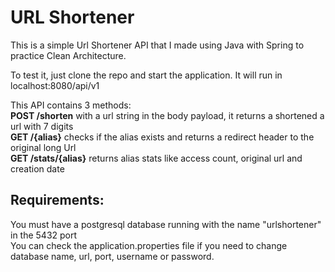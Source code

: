 # URL Shortener

This is a simple Url Shortener API that I made using Java with Spring to practice Clean Architecture.

To test it, just clone the repo and start the application.
It will run in localhost:8080/api/v1

This API contains 3 methods:  
**POST /shorten** with a url string in the body payload, it returns a shortened a url with 7 digits  
**GET /{alias}** checks if the alias exists and returns a redirect header to the original long Url  
**GET /stats/{alias}** returns alias stats like access count, original url and creation date  

## Requirements:  
You must have a postgresql database running with the name "urlshortener" in the 5432 port  
You can check the application.properties file if you need to change database name, url, port, username or password.  
